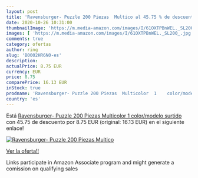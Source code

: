```yaml
---
layout: post
title: 'Ravensburger- Puzzle 200 Piezas  Multico al 45.75 % de descuento'
date: 2020-10-26 10:31:00
thumbnailImage: 'https://m.media-amazon.com/images/I/61OXTPBnWEL._SL200_.jpg'
images: [ 'https://m.media-amazon.com/images/I/61OXTPBnWEL._SL200_.jpg' ]
comments: true
category: ofertas
author: ring
slug: 'B0002HR6N0-es'
description:
actualPrice: 8.75 EUR
currency: EUR
price: 8.75
comparePrice: 16.13 EUR
inStock: true
prodname: 'Ravensburger- Puzzle 200 Piezas  Multicolor  1    color/modelo surtido'
country: 'es'
---
```


Está [Ravensburger- Puzzle 200 Piezas  Multicolor  1    color/modelo surtido](https://www.amazon.es/dp/B0002HR6N0/?tag=tolees-21) con 45.75 de descuento por 8.75 EUR (original: 16.13 EUR) en el siguiente enlace!

[![Ravensburger- Puzzle 200 Piezas  Multico](https://m.media-amazon.com/images/I/61OXTPBnWEL._SL200_.jpg)](https://www.amazon.es/dp/B0002HR6N0/?tag=tolees-21)

[Ver la oferta!!](https://www.amazon.es/dp/B0002HR6N0/?tag=tolees-21)

Links participate in Amazon Associate program and might generate a comission on qualifying sales


